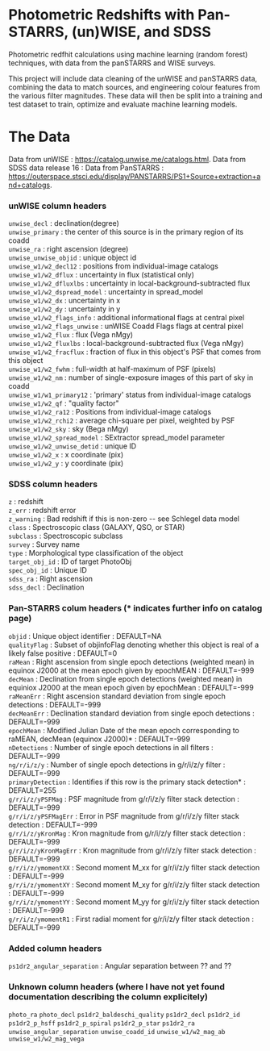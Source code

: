 # Photometric Redshifts with Pan-STARRS, (un)WISE, and SDSS

Photometric redfhit calculations using machine learning (random forest) techniques, with data from the panSTARRS and WISE surveys.

This project will include data cleaning of the unWISE and panSTARRS data, combining the data to match sources, and engineering colour features from the various filter magnitudes. These data will then be split into a training and test dataset to train, optimize and evaluate machine learning models.

# The Data
Data from unWISE  : https://catalog.unwise.me/catalogs.html.
Data from SDSS data release 16  : 
Data from PanSTARRS : https://outerspace.stsci.edu/display/PANSTARRS/PS1+Source+extraction+and+catalogs.

### unWISE column headers
`unwise_decl` : declination(degree)  
`unwise_primary`  : the center of this source is in the primary region of its coadd  
`unwise_ra` : right ascension (degree)  
`unwise_unwise_objid` : unique object id  
`unwise_w1/w2_decl12` : positions from individual-image catalogs  
`unwise_w1/w2_dflux` : uncertainty in flux (statistical only)  
`unwise_w1/w2_dfluxlbs`  : uncertainty in local-background-subtracted flux  
`unwise_w1/w2_dspread_model` : uncertainty in spread_model  
`unwise_w1/w2_dx`  : uncertainty in x  
`unwise_w1/w2_dy`  : uncertainty in y  
`unwise_w1/w2_flags_info`  : additional informational flags at central pixel  
`unwise_w1/w2_flags_unwise`  : unWISE Coadd Flags flags at central pixel  
`unwise_w1/w2_flux`  : flux (Vega nMgy)  
`unwise_w1/w2_fluxlbs` : local-background-subtracted flux (Vega nMgy)  
`unwise_w1/w2_fracflux`  : fraction of flux in this object's PSF that comes from this object  
`unwise_w1/w2_fwhm` : full-width at half-maximum of PSF (pixels)  
`unwise_w1/w2_nm`  : number of single-exposure images of this part of sky in coadd  
`unwise_w1/w1_primary12`  : 'primary' status from individual-image catalogs  
`unwise_w1/w2_qf` : "quality factor"  
`unwise_w1/w2_ra12` : Positions from individual-image catalogs  
`unwise_w1/w2_rchi2`  : average chi-square per pixel, weighted by PSF  
`unwise_w1/w2_sky`  : sky (Bega nMgy)  
`unwise_w1/w2_spread_model` : SExtractor spread_model parameter  
`unwise_w1/w2_unwise_detid` : unique ID  
`unwise_w1/w2_x`  : x coordinate (pix)  
`unwise_w1/w2_y`  : y coordinate (pix)  

### SDSS column headers
`z` : redshift  
`z_err` : redshift error  
`z_warning` : Bad redshift if this is non-zero -- see Schlegel data model  
`class` : Spectroscopic class (GALAXY, QSO, or STAR)  
`subclass`  : Spectroscopic subclass   
`survey`  : Survey name  
`type`  : Morphological type classification of the object  
`target_obj_id` : ID of target PhotoObj  
`spec_obj_id` : Unique ID  
`sdss_ra` : Right ascension  
`sdss_decl` : Declination

### Pan-STARRS colum headers (* indicates further info on catalog page)
`objid` : Unique object identifier  : DEFAULT=NA  
`qualityFlag` : Subset of objinfoFlag denoting whether this object is real of a likely false positive : DEFAULT=0  
`raMean`  : Right ascension from single epoch detections (weighted mean) in equinox J2000 at the mean epoch given by epochMEAN  : DEFAULT=-999    
`decMean` : Declination from single epoch detections (weighted mean) in equiniox J2000 at the mean epoch given by epochMean : DEFAULT=-999  
`raMeanErr` : Right ascension standard deviation from single epoch detections : DEFAULT=-999  
`decMeanErr`  : Declination standard deviation from single epoch detections : DEFAULT=-999  
`epochMean` : Modified Julian Date of the mean epoch corresponding to raMEAN, decMean (equinox J2000)* : DEFAULT=-999  
`nDetections` : Number of single epoch detections in all filters  : DEFAULT=-999  
`ng/r/i/z/y`  : Number of single epoch detections in g/r/i/z/y filter : DEFAULT=-999  
`primaryDetection`  : Identifies if this row is the primary stack detection*  : DEFAULT=255  
`g/r/i/z/yPSFMag` : PSF magnitude from g/r/i/z/y filter stack detection : DEFAULT=-999  
`g/r/i/z/yPSFMagErr` : Error in PSF magnitude from g/r/i/z/y filter stack detection : DEFAULT=-999  
`g/r/i/z/yKronMag` : Kron magnitude from g/r/i/z/y filter stack detection : DEFAULT=-999  
`g/r/i/z/yKronMagErr` : Kron magnitude from g/r/i/z/y filter stack detection : DEFAULT=-999  
`g/r/i/z/ymomentXX` : Second moment M_xx for g/r/i/z/y filter stack detection : DEFAULT=-999  
`g/r/i/z/ymomentXY` : Second moment M_xy for g/r/i/z/y filter stack detection : DEFAULT=-999  
`g/r/i/z/ymomentYY` : Second moment M_yy for g/r/i/z/y filter stack detection : DEFAULT=-999  
`g/r/i/z/ymomentR1` : First radial moment for g/r/i/z/y filter stack detection : DEFAULT=-999  

### Added column headers
`ps1dr2_angular_separation` : Angular separation between ?? and ??

### Unknown column headers (where I have not yet found documentation describing the column explicitely)
`photo_ra`
`photo_decl`
`ps1dr2_baldeschi_quality`
`ps1dr2_decl`
`ps1dr2_id`
`ps1dr2_p_hsff`
`ps1dr2_p_spiral`
`ps1dr2_p_star`
`ps1dr2_ra`
`unwise_angular_separation`
`unwise_coadd_id`
`unwise_w1/w2_mag_ab`
`unwise_w1/w2_mag_vega`


